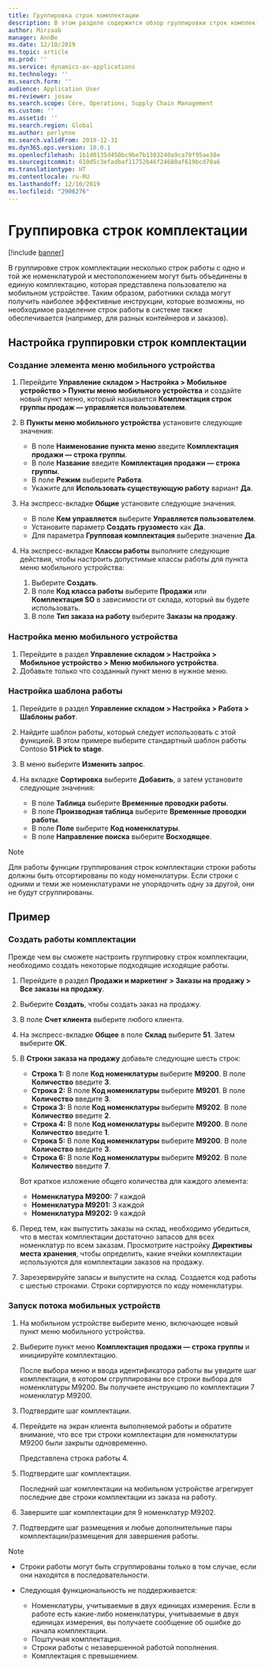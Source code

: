 ```yaml
---
title: Группировка строк комплектации
description: В этом разделе содержится обзор группировки строк комплектации.
author: Mirzaab
manager: AnnBe
ms.date: 12/10/2019
ms.topic: article
ms.prod: ''
ms.service: dynamics-ax-applications
ms.technology: ''
ms.search.form: ''
audience: Application User
ms.reviewer: josaw
ms.search.scope: Core, Operations, Supply Chain Management
ms.custom: ''
ms.assetid: ''
ms.search.region: Global
ms.author: perlynne
ms.search.validFrom: 2019-12-31
ms.dyn365.ops.version: 10.0.1
ms.openlocfilehash: 1b1d0135d450bc9be7b1303240a9ca70f95ae38e
ms.sourcegitcommit: 610d5c3efadbaf11752b46f24680af619bcd70a6
ms.translationtype: HT
ms.contentlocale: ru-RU
ms.lasthandoff: 12/10/2019
ms.locfileid: "2906276"
---
```

# <a name="pick-line-grouping"></a>Группировка строк комплектации

[!include [banner](../includes/banner.md)]

В группировке строк комплектации несколько строк работы с одно и той же номенклатурой и местоположением могут быть объединены в единую комплектацию, которая представлена пользователю на мобильном устройстве. Таким образом, работники склада могут получить наиболее эффективные инструкции, которые возможны, но необходимое разделение строк работы в системе также обеспечивается (например, для разных контейнеров и заказов).

## <a name="set-up-pick-line-grouping"></a>Настройка группировки строк комплектации

### <a name="create-a-mobile-device-menu-item"></a>Создание элемента меню мобильного устройства

1. Перейдите **Управление складом \> Настройка \> Мобильное устройство \> Пункты меню мобильного устройства** и создайте новый пункт меню, который называется **Комплектация строк группы продаж — управляется пользователем**.
2. В **Пункты меню мобильного устройства** установите следующие значения:

    - В поле **Наименование пункта меню** введите **Комплектация продажи — строка группы**.
    - В поле **Название** введите **Комплектация продажи — строка группы**.
    - В поле **Режим** выберите **Работа**.
    - Укажите для **Использовать существующую работу** вариант **Да**.

3. На экспресс-вкладке **Общие** установите следующие значения.

    - В поле **Кем управляется** выберите **Управляется пользователем**.
    - Установите параметр **Создать грузоместо** как **Да**.
    - Для параметра **Групповая комплектация** выберите значение **Да**.

4. На экспресс-вкладке **Классы работы** выполните следующие действия, чтобы настроить допустимые классы работы для пункта меню мобильного устройства:

    1. Выберите **Создать**.
    2. В поле **Код класса работы** выберите **Продажи** или **Комплектация SO** в зависимости от склада, который вы будете использовать.
    3. В поле **Тип заказа на работу** выберите **Заказы на продажу**.

### <a name="set-up-a-mobile-device-menu"></a>Настройка меню мобильного устройства

1. Перейдите в раздел **Управление складом \> Настройка \> Мобильное устройство \> Меню мобильного устройства**. 
1. Добавьте только что созданный пункт меню в нужное меню.

### <a name="set-up-a-work-template"></a>Настройка шаблона работы

1. Перейдите в раздел **Управление складом \> Настройка \> Работа \> Шаблоны работ**.
1. Найдите шаблон работы, который следует использовать с этой функцией. В этом примере выберите стандартный шаблон работы Contoso **51 Pick to stage**.
1. В меню выберите **Изменить запрос**.
1. На вкладке **Сортировка** выберите **Добавить**, а затем установите следующие значения:

    - В поле **Таблица** выберите **Временные проводки работы**.
    - В поле **Производная таблица** выберите **Временные проводки работы**.
    - В поле **Поле** выберите **Код номенклатуры**.
    - В поле **Направление поиска** выберите **Восходящее**.

> [!NOTE]
> Для работы функции группирования строк комплектации строки работы должны быть отсортированы по коду номенклатуры. Если строки с одними и теми же номенклатурами не упорядочить одну за другой, они не будут сгруппированы.

## <a name="example"></a>Пример

### <a name="create-picking-work"></a>Создать работы комплектации

Прежде чем вы сможете настроить группировку строк комплектации, необходимо создать некоторые подходящие исходящие работы.

1. Перейдите в раздел **Продажи и маркетинг \> Заказы на продажу \> Все заказы на продажу**.
2. Выберите **Создать**, чтобы создать заказ на продажу. 
3. В поле **Счет клиента** выберите любого клиента. 
4. На экспресс-вкладке **Общее** в поле **Склад** выберите **51**. Затем выберите **OK**.
5. В **Строки заказа на продажу** добавьте следующие шесть строк:

    - **Строка 1:** В поле **Код номенклатуры** выберите **M9200**. В поле **Количество** введите **3**.
    - **Строка 2:** В поле **Код номенклатуры** выберите **M9201**. В поле **Количество** введите **3**. 
    - **Строка 3:** В поле **Код номенклатуры** выберите **M9202**. В поле **Количество** введите **2**. 
    - **Строка 4:** В поле **Код номенклатуры** выберите **M9200**. В поле **Количество** введите **1**. 
    - **Строка 5:** В поле **Код номенклатуры** выберите **M9200**. В поле **Количество** введите **3**.
    - **Строка 6:** В поле **Код номенклатуры** выберите **M9202**. В поле **Количество** введите **7**. 

    Вот краткое изложение общего количества для каждого элемента:

    - **Номенклатура M9200:** 7 каждой
    - **Номенклатура M9201:** 3 каждой
    - **Номенклатура M9202:** 9 каждой

6. Перед тем, как выпустить заказы на склад, необходимо убедиться, что в местах комплектации достаточно запасов для всех номенклатур по всем заказам. Просмотрите настройку **Директивы места хранения**, чтобы определить, какие ячейки комплектации используются для комплектации заказов на продажу.
7. Зарезервируйте запасы и выпустите на склад. Создается код работы с шестью строками. Строки сортируются по коду номенклатуры.

### <a name="run-the-mobile-device-flow"></a>Запуск потока мобильных устройств

1. На мобильном устройстве выберите меню, включающее новый пункт меню мобильного устройства.
1. Выберите пункт меню **Комплектация продажи — строка группы** и инициируйте комплектацию.

    После выбора меню и ввода идентификатора работы вы увидите шаг комплектации, в котором сгруппированы все строки выбора для номенклатуры M9200. Вы получаете инструкцию по комплектации 7 номенклатур M9200.

1. Подтвердите шаг комплектации. 
1. Перейдите на экран клиента выполняемой работы и обратите внимание, что все три строки комплектации для номенклатуры M9200 были закрыты одновременно.

    Представлена строка работы 4.

1. Подтвердите шаг комплектации.

    Последний шаг комплектации на мобильном устройстве агрегирует последние две строки комплектации из заказа на работу.

1. Завершите шаг комплектации для 9 номенклатур M9202.
1. Подтвердите шаг размещения и любые дополнительные пары комплектации/размещения для завершения работы.

> [!NOTE]
> - Строки работы могут быть сгруппированы только в том случае, если они находятся в последовательности.
> - Следующая функциональность не поддерживается:
>
>    - Номенклатуры, учитываемые в двух единицах измерения. Если в работе есть какие-либо номенклатуры, учитываемые в двух единицах измерения, вы получаете сообщение об ошибке до начала комплектации.
>    - Поштучная комплектация.
>    - Строки работы с незавершенной работой пополнения.
>    - Комплектация с превышением.
